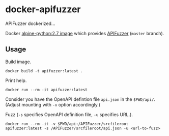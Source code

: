 # docker-apifuzzer

APIFuzzer dockerized...

Docker [alpine-python:2.7 image](https://hub.docker.com/r/rcarmo/alpine-python/)
which provides [APIFuzzer](https://github.com/KissPeter/APIFuzzer) (`master` branch).

## Usage

Build image.

    docker build -t apifuzzer:latest .

Print help.

    docker run --rm -it apifuzzer:latest

Consider you have the OpenAPI defintion file `api.json` in the `$PWD/api/`.
(Adjust mounting with `-v` option accordingly.)

Fuzz (`-s` specifies OpenAPI definition file, `-u` specifies URL.).

    docker run --rm -it -v $PWD/api:/APIFuzzer/srcfileroot apifuzzer:latest -s /APIFuzzer/srcfileroot/api.json -u <url-to-fuzz>
